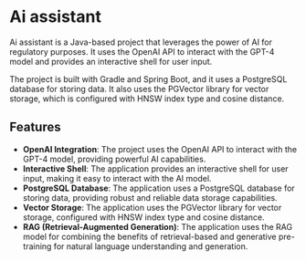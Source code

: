 # Ai assistant

Ai assistant is a Java-based project that leverages the power of AI for regulatory purposes. It uses the OpenAI API to interact with the GPT-4 model and provides an interactive shell for user input.

The project is built with Gradle and Spring Boot, and it uses a PostgreSQL database for storing data. It also uses the PGVector library for vector storage, which is configured with HNSW index type and cosine distance.

## Features

- **OpenAI Integration**: The project uses the OpenAI API to interact with the GPT-4 model, providing powerful AI capabilities.
- **Interactive Shell**: The application provides an interactive shell for user input, making it easy to interact with the AI model.
- **PostgreSQL Database**: The application uses a PostgreSQL database for storing data, providing robust and reliable data storage capabilities.
- **Vector Storage**: The application uses the PGVector library for vector storage, configured with HNSW index type and cosine distance.
- **RAG (Retrieval-Augmented Generation)**: The application uses the RAG model for combining the benefits of retrieval-based and generative pre-training for natural language understanding and generation.